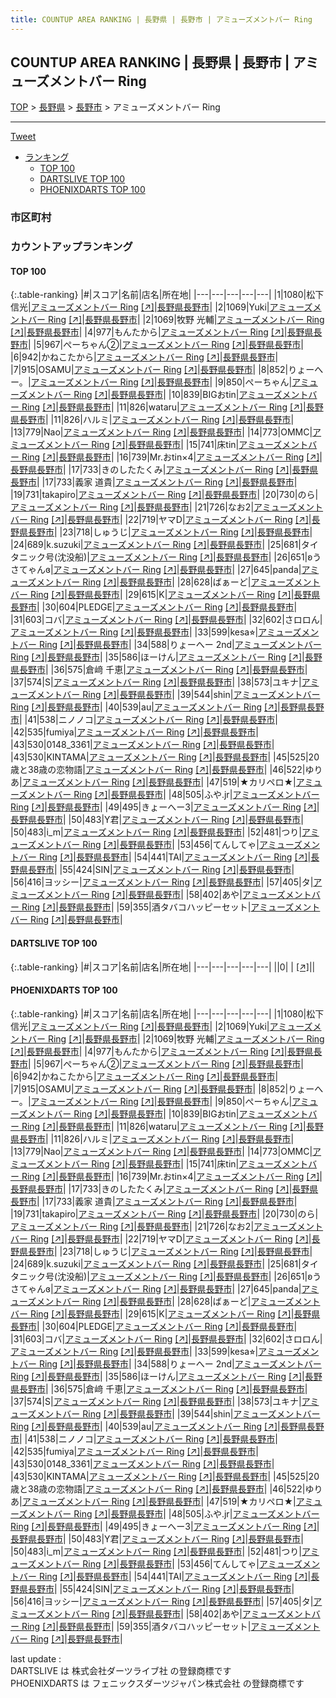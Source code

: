 ```yaml
---
title: COUNTUP AREA RANKING | 長野県 | 長野市 | アミューズメントバー Ring
---
```

## COUNTUP AREA RANKING | 長野県 | 長野市 | アミューズメントバー Ring

[TOP](/darts/rank/) > [長野県](/darts/rank/長野県/) > [長野市](/darts/rank/長野県/長野市/) > アミューズメントバー Ring

___

<a href="https://twitter.com/share?ref_src=twsrc%5Etfw" data-text="COUNTUP AREA RANKING | 長野県長野市アミューズメントバー Ring" class="twitter-share-button" data-hashtags="DARTSLIVE,PHOENIXDARTS,darts,ダーツ" data-show-count="false">Tweet</a>

* [ランキング](#カウントアップランキング)
    * [TOP 100](#top-100)
    * [DARTSLIVE TOP 100](#dartslive-top-100)
    * [PHOENIXDARTS TOP 100](#phoenixdarts-top-100)

### 市区町村

<ul>

</ul>

### カウントアップランキング

#### TOP 100



{:.table-ranking}
|#|スコア|名前|店名|所在地|
|---|---|---|---|---|
|1|1080|<span class="rank-name-pd"><span class="pro-icon-pd"></span>松下 信光</span>|<a href="/darts/rank/shops/88504.html">アミューズメントバー Ring</a> <a href="https://vs.phoenixdarts.com/jp/shop/shopDetailInfo/s_88504?s_seq=88504">[↗]</a>|<a href="/darts/rank/長野県/長野市">長野県長野市</a>|
|2|1069|<span class="rank-name-pd">Yuki</span>|<a href="/darts/rank/shops/88504.html">アミューズメントバー Ring</a> <a href="https://vs.phoenixdarts.com/jp/shop/shopDetailInfo/s_88504?s_seq=88504">[↗]</a>|<a href="/darts/rank/長野県/長野市">長野県長野市</a>|
|2|1069|<span class="rank-name-pd"><span class="pro-icon-pd"></span>牧野 光輔</span>|<a href="/darts/rank/shops/88504.html">アミューズメントバー Ring</a> <a href="https://vs.phoenixdarts.com/jp/shop/shopDetailInfo/s_88504?s_seq=88504">[↗]</a>|<a href="/darts/rank/長野県/長野市">長野県長野市</a>|
|4|977|<span class="rank-name-pd">もんたから</span>|<a href="/darts/rank/shops/88504.html">アミューズメントバー Ring</a> <a href="https://vs.phoenixdarts.com/jp/shop/shopDetailInfo/s_88504?s_seq=88504">[↗]</a>|<a href="/darts/rank/長野県/長野市">長野県長野市</a>|
|5|967|<span class="rank-name-pd">ぺーちゃん②</span>|<a href="/darts/rank/shops/88504.html">アミューズメントバー Ring</a> <a href="https://vs.phoenixdarts.com/jp/shop/shopDetailInfo/s_88504?s_seq=88504">[↗]</a>|<a href="/darts/rank/長野県/長野市">長野県長野市</a>|
|6|942|<span class="rank-name-pd">かねこたから</span>|<a href="/darts/rank/shops/88504.html">アミューズメントバー Ring</a> <a href="https://vs.phoenixdarts.com/jp/shop/shopDetailInfo/s_88504?s_seq=88504">[↗]</a>|<a href="/darts/rank/長野県/長野市">長野県長野市</a>|
|7|915|<span class="rank-name-pd">OSAMU</span>|<a href="/darts/rank/shops/88504.html">アミューズメントバー Ring</a> <a href="https://vs.phoenixdarts.com/jp/shop/shopDetailInfo/s_88504?s_seq=88504">[↗]</a>|<a href="/darts/rank/長野県/長野市">長野県長野市</a>|
|8|852|<span class="rank-name-pd">りょーへー。</span>|<a href="/darts/rank/shops/88504.html">アミューズメントバー Ring</a> <a href="https://vs.phoenixdarts.com/jp/shop/shopDetailInfo/s_88504?s_seq=88504">[↗]</a>|<a href="/darts/rank/長野県/長野市">長野県長野市</a>|
|9|850|<span class="rank-name-pd">ぺーちゃん</span>|<a href="/darts/rank/shops/88504.html">アミューズメントバー Ring</a> <a href="https://vs.phoenixdarts.com/jp/shop/shopDetailInfo/s_88504?s_seq=88504">[↗]</a>|<a href="/darts/rank/長野県/長野市">長野県長野市</a>|
|10|839|<span class="rank-name-pd">BIGおtin</span>|<a href="/darts/rank/shops/88504.html">アミューズメントバー Ring</a> <a href="https://vs.phoenixdarts.com/jp/shop/shopDetailInfo/s_88504?s_seq=88504">[↗]</a>|<a href="/darts/rank/長野県/長野市">長野県長野市</a>|
|11|826|<span class="rank-name-pd">wataru</span>|<a href="/darts/rank/shops/88504.html">アミューズメントバー Ring</a> <a href="https://vs.phoenixdarts.com/jp/shop/shopDetailInfo/s_88504?s_seq=88504">[↗]</a>|<a href="/darts/rank/長野県/長野市">長野県長野市</a>|
|11|826|<span class="rank-name-pd">ハルミ</span>|<a href="/darts/rank/shops/88504.html">アミューズメントバー Ring</a> <a href="https://vs.phoenixdarts.com/jp/shop/shopDetailInfo/s_88504?s_seq=88504">[↗]</a>|<a href="/darts/rank/長野県/長野市">長野県長野市</a>|
|13|779|<span class="rank-name-pd">Nao</span>|<a href="/darts/rank/shops/88504.html">アミューズメントバー Ring</a> <a href="https://vs.phoenixdarts.com/jp/shop/shopDetailInfo/s_88504?s_seq=88504">[↗]</a>|<a href="/darts/rank/長野県/長野市">長野県長野市</a>|
|14|773|<span class="rank-name-pd">OMMC</span>|<a href="/darts/rank/shops/88504.html">アミューズメントバー Ring</a> <a href="https://vs.phoenixdarts.com/jp/shop/shopDetailInfo/s_88504?s_seq=88504">[↗]</a>|<a href="/darts/rank/長野県/長野市">長野県長野市</a>|
|15|741|<span class="rank-name-pd">床tin</span>|<a href="/darts/rank/shops/88504.html">アミューズメントバー Ring</a> <a href="https://vs.phoenixdarts.com/jp/shop/shopDetailInfo/s_88504?s_seq=88504">[↗]</a>|<a href="/darts/rank/長野県/長野市">長野県長野市</a>|
|16|739|<span class="rank-name-pd">Mr.おtin×4</span>|<a href="/darts/rank/shops/88504.html">アミューズメントバー Ring</a> <a href="https://vs.phoenixdarts.com/jp/shop/shopDetailInfo/s_88504?s_seq=88504">[↗]</a>|<a href="/darts/rank/長野県/長野市">長野県長野市</a>|
|17|733|<span class="rank-name-pd">きのしたたくみ</span>|<a href="/darts/rank/shops/88504.html">アミューズメントバー Ring</a> <a href="https://vs.phoenixdarts.com/jp/shop/shopDetailInfo/s_88504?s_seq=88504">[↗]</a>|<a href="/darts/rank/長野県/長野市">長野県長野市</a>|
|17|733|<span class="rank-name-pd">義家 道貴</span>|<a href="/darts/rank/shops/88504.html">アミューズメントバー Ring</a> <a href="https://vs.phoenixdarts.com/jp/shop/shopDetailInfo/s_88504?s_seq=88504">[↗]</a>|<a href="/darts/rank/長野県/長野市">長野県長野市</a>|
|19|731|<span class="rank-name-pd">takapiro</span>|<a href="/darts/rank/shops/88504.html">アミューズメントバー Ring</a> <a href="https://vs.phoenixdarts.com/jp/shop/shopDetailInfo/s_88504?s_seq=88504">[↗]</a>|<a href="/darts/rank/長野県/長野市">長野県長野市</a>|
|20|730|<span class="rank-name-pd">のら</span>|<a href="/darts/rank/shops/88504.html">アミューズメントバー Ring</a> <a href="https://vs.phoenixdarts.com/jp/shop/shopDetailInfo/s_88504?s_seq=88504">[↗]</a>|<a href="/darts/rank/長野県/長野市">長野県長野市</a>|
|21|726|<span class="rank-name-pd">なお2</span>|<a href="/darts/rank/shops/88504.html">アミューズメントバー Ring</a> <a href="https://vs.phoenixdarts.com/jp/shop/shopDetailInfo/s_88504?s_seq=88504">[↗]</a>|<a href="/darts/rank/長野県/長野市">長野県長野市</a>|
|22|719|<span class="rank-name-pd">ヤマD</span>|<a href="/darts/rank/shops/88504.html">アミューズメントバー Ring</a> <a href="https://vs.phoenixdarts.com/jp/shop/shopDetailInfo/s_88504?s_seq=88504">[↗]</a>|<a href="/darts/rank/長野県/長野市">長野県長野市</a>|
|23|718|<span class="rank-name-pd">しゅうじ</span>|<a href="/darts/rank/shops/88504.html">アミューズメントバー Ring</a> <a href="https://vs.phoenixdarts.com/jp/shop/shopDetailInfo/s_88504?s_seq=88504">[↗]</a>|<a href="/darts/rank/長野県/長野市">長野県長野市</a>|
|24|689|<span class="rank-name-pd">k.suzuki</span>|<a href="/darts/rank/shops/88504.html">アミューズメントバー Ring</a> <a href="https://vs.phoenixdarts.com/jp/shop/shopDetailInfo/s_88504?s_seq=88504">[↗]</a>|<a href="/darts/rank/長野県/長野市">長野県長野市</a>|
|25|681|<span class="rank-name-pd">タイタニック号(沈没船)</span>|<a href="/darts/rank/shops/88504.html">アミューズメントバー Ring</a> <a href="https://vs.phoenixdarts.com/jp/shop/shopDetailInfo/s_88504?s_seq=88504">[↗]</a>|<a href="/darts/rank/長野県/長野市">長野県長野市</a>|
|26|651|<span class="rank-name-pd">ʚうさてゃんɞ</span>|<a href="/darts/rank/shops/88504.html">アミューズメントバー Ring</a> <a href="https://vs.phoenixdarts.com/jp/shop/shopDetailInfo/s_88504?s_seq=88504">[↗]</a>|<a href="/darts/rank/長野県/長野市">長野県長野市</a>|
|27|645|<span class="rank-name-pd">panda</span>|<a href="/darts/rank/shops/88504.html">アミューズメントバー Ring</a> <a href="https://vs.phoenixdarts.com/jp/shop/shopDetailInfo/s_88504?s_seq=88504">[↗]</a>|<a href="/darts/rank/長野県/長野市">長野県長野市</a>|
|28|628|<span class="rank-name-pd">ばぁーど</span>|<a href="/darts/rank/shops/88504.html">アミューズメントバー Ring</a> <a href="https://vs.phoenixdarts.com/jp/shop/shopDetailInfo/s_88504?s_seq=88504">[↗]</a>|<a href="/darts/rank/長野県/長野市">長野県長野市</a>|
|29|615|<span class="rank-name-pd">K</span>|<a href="/darts/rank/shops/88504.html">アミューズメントバー Ring</a> <a href="https://vs.phoenixdarts.com/jp/shop/shopDetailInfo/s_88504?s_seq=88504">[↗]</a>|<a href="/darts/rank/長野県/長野市">長野県長野市</a>|
|30|604|<span class="rank-name-pd">PLEDGE</span>|<a href="/darts/rank/shops/88504.html">アミューズメントバー Ring</a> <a href="https://vs.phoenixdarts.com/jp/shop/shopDetailInfo/s_88504?s_seq=88504">[↗]</a>|<a href="/darts/rank/長野県/長野市">長野県長野市</a>|
|31|603|<span class="rank-name-pd">コバ</span>|<a href="/darts/rank/shops/88504.html">アミューズメントバー Ring</a> <a href="https://vs.phoenixdarts.com/jp/shop/shopDetailInfo/s_88504?s_seq=88504">[↗]</a>|<a href="/darts/rank/長野県/長野市">長野県長野市</a>|
|32|602|<span class="rank-name-pd">さロロん</span>|<a href="/darts/rank/shops/88504.html">アミューズメントバー Ring</a> <a href="https://vs.phoenixdarts.com/jp/shop/shopDetailInfo/s_88504?s_seq=88504">[↗]</a>|<a href="/darts/rank/長野県/長野市">長野県長野市</a>|
|33|599|<span class="rank-name-pd">kesa⭐︎</span>|<a href="/darts/rank/shops/88504.html">アミューズメントバー Ring</a> <a href="https://vs.phoenixdarts.com/jp/shop/shopDetailInfo/s_88504?s_seq=88504">[↗]</a>|<a href="/darts/rank/長野県/長野市">長野県長野市</a>|
|34|588|<span class="rank-name-pd">りょーへー 2nd</span>|<a href="/darts/rank/shops/88504.html">アミューズメントバー Ring</a> <a href="https://vs.phoenixdarts.com/jp/shop/shopDetailInfo/s_88504?s_seq=88504">[↗]</a>|<a href="/darts/rank/長野県/長野市">長野県長野市</a>|
|35|586|<span class="rank-name-pd">ほーけん</span>|<a href="/darts/rank/shops/88504.html">アミューズメントバー Ring</a> <a href="https://vs.phoenixdarts.com/jp/shop/shopDetailInfo/s_88504?s_seq=88504">[↗]</a>|<a href="/darts/rank/長野県/長野市">長野県長野市</a>|
|36|575|<span class="rank-name-pd">倉﨑 千恵</span>|<a href="/darts/rank/shops/88504.html">アミューズメントバー Ring</a> <a href="https://vs.phoenixdarts.com/jp/shop/shopDetailInfo/s_88504?s_seq=88504">[↗]</a>|<a href="/darts/rank/長野県/長野市">長野県長野市</a>|
|37|574|<span class="rank-name-pd">S</span>|<a href="/darts/rank/shops/88504.html">アミューズメントバー Ring</a> <a href="https://vs.phoenixdarts.com/jp/shop/shopDetailInfo/s_88504?s_seq=88504">[↗]</a>|<a href="/darts/rank/長野県/長野市">長野県長野市</a>|
|38|573|<span class="rank-name-pd">ユキナ</span>|<a href="/darts/rank/shops/88504.html">アミューズメントバー Ring</a> <a href="https://vs.phoenixdarts.com/jp/shop/shopDetailInfo/s_88504?s_seq=88504">[↗]</a>|<a href="/darts/rank/長野県/長野市">長野県長野市</a>|
|39|544|<span class="rank-name-pd">shin</span>|<a href="/darts/rank/shops/88504.html">アミューズメントバー Ring</a> <a href="https://vs.phoenixdarts.com/jp/shop/shopDetailInfo/s_88504?s_seq=88504">[↗]</a>|<a href="/darts/rank/長野県/長野市">長野県長野市</a>|
|40|539|<span class="rank-name-pd">au</span>|<a href="/darts/rank/shops/88504.html">アミューズメントバー Ring</a> <a href="https://vs.phoenixdarts.com/jp/shop/shopDetailInfo/s_88504?s_seq=88504">[↗]</a>|<a href="/darts/rank/長野県/長野市">長野県長野市</a>|
|41|538|<span class="rank-name-pd">ニノノコ</span>|<a href="/darts/rank/shops/88504.html">アミューズメントバー Ring</a> <a href="https://vs.phoenixdarts.com/jp/shop/shopDetailInfo/s_88504?s_seq=88504">[↗]</a>|<a href="/darts/rank/長野県/長野市">長野県長野市</a>|
|42|535|<span class="rank-name-pd">fumiya</span>|<a href="/darts/rank/shops/88504.html">アミューズメントバー Ring</a> <a href="https://vs.phoenixdarts.com/jp/shop/shopDetailInfo/s_88504?s_seq=88504">[↗]</a>|<a href="/darts/rank/長野県/長野市">長野県長野市</a>|
|43|530|<span class="rank-name-pd">0148_3361</span>|<a href="/darts/rank/shops/88504.html">アミューズメントバー Ring</a> <a href="https://vs.phoenixdarts.com/jp/shop/shopDetailInfo/s_88504?s_seq=88504">[↗]</a>|<a href="/darts/rank/長野県/長野市">長野県長野市</a>|
|43|530|<span class="rank-name-pd">KINTAMA</span>|<a href="/darts/rank/shops/88504.html">アミューズメントバー Ring</a> <a href="https://vs.phoenixdarts.com/jp/shop/shopDetailInfo/s_88504?s_seq=88504">[↗]</a>|<a href="/darts/rank/長野県/長野市">長野県長野市</a>|
|45|525|<span class="rank-name-pd">20歳と38歳の恋物語</span>|<a href="/darts/rank/shops/88504.html">アミューズメントバー Ring</a> <a href="https://vs.phoenixdarts.com/jp/shop/shopDetailInfo/s_88504?s_seq=88504">[↗]</a>|<a href="/darts/rank/長野県/長野市">長野県長野市</a>|
|46|522|<span class="rank-name-pd">ゆりあ</span>|<a href="/darts/rank/shops/88504.html">アミューズメントバー Ring</a> <a href="https://vs.phoenixdarts.com/jp/shop/shopDetailInfo/s_88504?s_seq=88504">[↗]</a>|<a href="/darts/rank/長野県/長野市">長野県長野市</a>|
|47|519|<span class="rank-name-pd">★カリペロ★</span>|<a href="/darts/rank/shops/88504.html">アミューズメントバー Ring</a> <a href="https://vs.phoenixdarts.com/jp/shop/shopDetailInfo/s_88504?s_seq=88504">[↗]</a>|<a href="/darts/rank/長野県/長野市">長野県長野市</a>|
|48|505|<span class="rank-name-pd">ふや.jr</span>|<a href="/darts/rank/shops/88504.html">アミューズメントバー Ring</a> <a href="https://vs.phoenixdarts.com/jp/shop/shopDetailInfo/s_88504?s_seq=88504">[↗]</a>|<a href="/darts/rank/長野県/長野市">長野県長野市</a>|
|49|495|<span class="rank-name-pd">きょーへー3</span>|<a href="/darts/rank/shops/88504.html">アミューズメントバー Ring</a> <a href="https://vs.phoenixdarts.com/jp/shop/shopDetailInfo/s_88504?s_seq=88504">[↗]</a>|<a href="/darts/rank/長野県/長野市">長野県長野市</a>|
|50|483|<span class="rank-name-pd">Y君</span>|<a href="/darts/rank/shops/88504.html">アミューズメントバー Ring</a> <a href="https://vs.phoenixdarts.com/jp/shop/shopDetailInfo/s_88504?s_seq=88504">[↗]</a>|<a href="/darts/rank/長野県/長野市">長野県長野市</a>|
|50|483|<span class="rank-name-pd">i_m</span>|<a href="/darts/rank/shops/88504.html">アミューズメントバー Ring</a> <a href="https://vs.phoenixdarts.com/jp/shop/shopDetailInfo/s_88504?s_seq=88504">[↗]</a>|<a href="/darts/rank/長野県/長野市">長野県長野市</a>|
|52|481|<span class="rank-name-pd">つり</span>|<a href="/darts/rank/shops/88504.html">アミューズメントバー Ring</a> <a href="https://vs.phoenixdarts.com/jp/shop/shopDetailInfo/s_88504?s_seq=88504">[↗]</a>|<a href="/darts/rank/長野県/長野市">長野県長野市</a>|
|53|456|<span class="rank-name-pd">てんしてゃ</span>|<a href="/darts/rank/shops/88504.html">アミューズメントバー Ring</a> <a href="https://vs.phoenixdarts.com/jp/shop/shopDetailInfo/s_88504?s_seq=88504">[↗]</a>|<a href="/darts/rank/長野県/長野市">長野県長野市</a>|
|54|441|<span class="rank-name-pd">TAI</span>|<a href="/darts/rank/shops/88504.html">アミューズメントバー Ring</a> <a href="https://vs.phoenixdarts.com/jp/shop/shopDetailInfo/s_88504?s_seq=88504">[↗]</a>|<a href="/darts/rank/長野県/長野市">長野県長野市</a>|
|55|424|<span class="rank-name-pd">SIN</span>|<a href="/darts/rank/shops/88504.html">アミューズメントバー Ring</a> <a href="https://vs.phoenixdarts.com/jp/shop/shopDetailInfo/s_88504?s_seq=88504">[↗]</a>|<a href="/darts/rank/長野県/長野市">長野県長野市</a>|
|56|416|<span class="rank-name-pd">ヨッシー</span>|<a href="/darts/rank/shops/88504.html">アミューズメントバー Ring</a> <a href="https://vs.phoenixdarts.com/jp/shop/shopDetailInfo/s_88504?s_seq=88504">[↗]</a>|<a href="/darts/rank/長野県/長野市">長野県長野市</a>|
|57|405|<span class="rank-name-pd">タ</span>|<a href="/darts/rank/shops/88504.html">アミューズメントバー Ring</a> <a href="https://vs.phoenixdarts.com/jp/shop/shopDetailInfo/s_88504?s_seq=88504">[↗]</a>|<a href="/darts/rank/長野県/長野市">長野県長野市</a>|
|58|402|<span class="rank-name-pd">あや</span>|<a href="/darts/rank/shops/88504.html">アミューズメントバー Ring</a> <a href="https://vs.phoenixdarts.com/jp/shop/shopDetailInfo/s_88504?s_seq=88504">[↗]</a>|<a href="/darts/rank/長野県/長野市">長野県長野市</a>|
|59|355|<span class="rank-name-pd">酒タバコハッピーセット</span>|<a href="/darts/rank/shops/88504.html">アミューズメントバー Ring</a> <a href="https://vs.phoenixdarts.com/jp/shop/shopDetailInfo/s_88504?s_seq=88504">[↗]</a>|<a href="/darts/rank/長野県/長野市">長野県長野市</a>|


#### DARTSLIVE TOP 100



{:.table-ranking}
|#|スコア|名前|店名|所在地|
|---|---|---|---|---|
||0|<span class="rank-name-dl"> </span>|<a href="/darts/rank/shops/.html"></a> <a href="">[↗]</a>|<a href="/darts/rank//"></a>|


#### PHOENIXDARTS TOP 100



{:.table-ranking}
|#|スコア|名前|店名|所在地|
|---|---|---|---|---|
|1|1080|<span class="rank-name-pd"><span class="pro-icon-pd"></span>松下 信光</span>|<a href="/darts/rank/shops/88504.html">アミューズメントバー Ring</a> <a href="https://vs.phoenixdarts.com/jp/shop/shopDetailInfo/s_88504?s_seq=88504">[↗]</a>|<a href="/darts/rank/長野県/長野市">長野県長野市</a>|
|2|1069|<span class="rank-name-pd">Yuki</span>|<a href="/darts/rank/shops/88504.html">アミューズメントバー Ring</a> <a href="https://vs.phoenixdarts.com/jp/shop/shopDetailInfo/s_88504?s_seq=88504">[↗]</a>|<a href="/darts/rank/長野県/長野市">長野県長野市</a>|
|2|1069|<span class="rank-name-pd"><span class="pro-icon-pd"></span>牧野 光輔</span>|<a href="/darts/rank/shops/88504.html">アミューズメントバー Ring</a> <a href="https://vs.phoenixdarts.com/jp/shop/shopDetailInfo/s_88504?s_seq=88504">[↗]</a>|<a href="/darts/rank/長野県/長野市">長野県長野市</a>|
|4|977|<span class="rank-name-pd">もんたから</span>|<a href="/darts/rank/shops/88504.html">アミューズメントバー Ring</a> <a href="https://vs.phoenixdarts.com/jp/shop/shopDetailInfo/s_88504?s_seq=88504">[↗]</a>|<a href="/darts/rank/長野県/長野市">長野県長野市</a>|
|5|967|<span class="rank-name-pd">ぺーちゃん②</span>|<a href="/darts/rank/shops/88504.html">アミューズメントバー Ring</a> <a href="https://vs.phoenixdarts.com/jp/shop/shopDetailInfo/s_88504?s_seq=88504">[↗]</a>|<a href="/darts/rank/長野県/長野市">長野県長野市</a>|
|6|942|<span class="rank-name-pd">かねこたから</span>|<a href="/darts/rank/shops/88504.html">アミューズメントバー Ring</a> <a href="https://vs.phoenixdarts.com/jp/shop/shopDetailInfo/s_88504?s_seq=88504">[↗]</a>|<a href="/darts/rank/長野県/長野市">長野県長野市</a>|
|7|915|<span class="rank-name-pd">OSAMU</span>|<a href="/darts/rank/shops/88504.html">アミューズメントバー Ring</a> <a href="https://vs.phoenixdarts.com/jp/shop/shopDetailInfo/s_88504?s_seq=88504">[↗]</a>|<a href="/darts/rank/長野県/長野市">長野県長野市</a>|
|8|852|<span class="rank-name-pd">りょーへー。</span>|<a href="/darts/rank/shops/88504.html">アミューズメントバー Ring</a> <a href="https://vs.phoenixdarts.com/jp/shop/shopDetailInfo/s_88504?s_seq=88504">[↗]</a>|<a href="/darts/rank/長野県/長野市">長野県長野市</a>|
|9|850|<span class="rank-name-pd">ぺーちゃん</span>|<a href="/darts/rank/shops/88504.html">アミューズメントバー Ring</a> <a href="https://vs.phoenixdarts.com/jp/shop/shopDetailInfo/s_88504?s_seq=88504">[↗]</a>|<a href="/darts/rank/長野県/長野市">長野県長野市</a>|
|10|839|<span class="rank-name-pd">BIGおtin</span>|<a href="/darts/rank/shops/88504.html">アミューズメントバー Ring</a> <a href="https://vs.phoenixdarts.com/jp/shop/shopDetailInfo/s_88504?s_seq=88504">[↗]</a>|<a href="/darts/rank/長野県/長野市">長野県長野市</a>|
|11|826|<span class="rank-name-pd">wataru</span>|<a href="/darts/rank/shops/88504.html">アミューズメントバー Ring</a> <a href="https://vs.phoenixdarts.com/jp/shop/shopDetailInfo/s_88504?s_seq=88504">[↗]</a>|<a href="/darts/rank/長野県/長野市">長野県長野市</a>|
|11|826|<span class="rank-name-pd">ハルミ</span>|<a href="/darts/rank/shops/88504.html">アミューズメントバー Ring</a> <a href="https://vs.phoenixdarts.com/jp/shop/shopDetailInfo/s_88504?s_seq=88504">[↗]</a>|<a href="/darts/rank/長野県/長野市">長野県長野市</a>|
|13|779|<span class="rank-name-pd">Nao</span>|<a href="/darts/rank/shops/88504.html">アミューズメントバー Ring</a> <a href="https://vs.phoenixdarts.com/jp/shop/shopDetailInfo/s_88504?s_seq=88504">[↗]</a>|<a href="/darts/rank/長野県/長野市">長野県長野市</a>|
|14|773|<span class="rank-name-pd">OMMC</span>|<a href="/darts/rank/shops/88504.html">アミューズメントバー Ring</a> <a href="https://vs.phoenixdarts.com/jp/shop/shopDetailInfo/s_88504?s_seq=88504">[↗]</a>|<a href="/darts/rank/長野県/長野市">長野県長野市</a>|
|15|741|<span class="rank-name-pd">床tin</span>|<a href="/darts/rank/shops/88504.html">アミューズメントバー Ring</a> <a href="https://vs.phoenixdarts.com/jp/shop/shopDetailInfo/s_88504?s_seq=88504">[↗]</a>|<a href="/darts/rank/長野県/長野市">長野県長野市</a>|
|16|739|<span class="rank-name-pd">Mr.おtin×4</span>|<a href="/darts/rank/shops/88504.html">アミューズメントバー Ring</a> <a href="https://vs.phoenixdarts.com/jp/shop/shopDetailInfo/s_88504?s_seq=88504">[↗]</a>|<a href="/darts/rank/長野県/長野市">長野県長野市</a>|
|17|733|<span class="rank-name-pd">きのしたたくみ</span>|<a href="/darts/rank/shops/88504.html">アミューズメントバー Ring</a> <a href="https://vs.phoenixdarts.com/jp/shop/shopDetailInfo/s_88504?s_seq=88504">[↗]</a>|<a href="/darts/rank/長野県/長野市">長野県長野市</a>|
|17|733|<span class="rank-name-pd">義家 道貴</span>|<a href="/darts/rank/shops/88504.html">アミューズメントバー Ring</a> <a href="https://vs.phoenixdarts.com/jp/shop/shopDetailInfo/s_88504?s_seq=88504">[↗]</a>|<a href="/darts/rank/長野県/長野市">長野県長野市</a>|
|19|731|<span class="rank-name-pd">takapiro</span>|<a href="/darts/rank/shops/88504.html">アミューズメントバー Ring</a> <a href="https://vs.phoenixdarts.com/jp/shop/shopDetailInfo/s_88504?s_seq=88504">[↗]</a>|<a href="/darts/rank/長野県/長野市">長野県長野市</a>|
|20|730|<span class="rank-name-pd">のら</span>|<a href="/darts/rank/shops/88504.html">アミューズメントバー Ring</a> <a href="https://vs.phoenixdarts.com/jp/shop/shopDetailInfo/s_88504?s_seq=88504">[↗]</a>|<a href="/darts/rank/長野県/長野市">長野県長野市</a>|
|21|726|<span class="rank-name-pd">なお2</span>|<a href="/darts/rank/shops/88504.html">アミューズメントバー Ring</a> <a href="https://vs.phoenixdarts.com/jp/shop/shopDetailInfo/s_88504?s_seq=88504">[↗]</a>|<a href="/darts/rank/長野県/長野市">長野県長野市</a>|
|22|719|<span class="rank-name-pd">ヤマD</span>|<a href="/darts/rank/shops/88504.html">アミューズメントバー Ring</a> <a href="https://vs.phoenixdarts.com/jp/shop/shopDetailInfo/s_88504?s_seq=88504">[↗]</a>|<a href="/darts/rank/長野県/長野市">長野県長野市</a>|
|23|718|<span class="rank-name-pd">しゅうじ</span>|<a href="/darts/rank/shops/88504.html">アミューズメントバー Ring</a> <a href="https://vs.phoenixdarts.com/jp/shop/shopDetailInfo/s_88504?s_seq=88504">[↗]</a>|<a href="/darts/rank/長野県/長野市">長野県長野市</a>|
|24|689|<span class="rank-name-pd">k.suzuki</span>|<a href="/darts/rank/shops/88504.html">アミューズメントバー Ring</a> <a href="https://vs.phoenixdarts.com/jp/shop/shopDetailInfo/s_88504?s_seq=88504">[↗]</a>|<a href="/darts/rank/長野県/長野市">長野県長野市</a>|
|25|681|<span class="rank-name-pd">タイタニック号(沈没船)</span>|<a href="/darts/rank/shops/88504.html">アミューズメントバー Ring</a> <a href="https://vs.phoenixdarts.com/jp/shop/shopDetailInfo/s_88504?s_seq=88504">[↗]</a>|<a href="/darts/rank/長野県/長野市">長野県長野市</a>|
|26|651|<span class="rank-name-pd">ʚうさてゃんɞ</span>|<a href="/darts/rank/shops/88504.html">アミューズメントバー Ring</a> <a href="https://vs.phoenixdarts.com/jp/shop/shopDetailInfo/s_88504?s_seq=88504">[↗]</a>|<a href="/darts/rank/長野県/長野市">長野県長野市</a>|
|27|645|<span class="rank-name-pd">panda</span>|<a href="/darts/rank/shops/88504.html">アミューズメントバー Ring</a> <a href="https://vs.phoenixdarts.com/jp/shop/shopDetailInfo/s_88504?s_seq=88504">[↗]</a>|<a href="/darts/rank/長野県/長野市">長野県長野市</a>|
|28|628|<span class="rank-name-pd">ばぁーど</span>|<a href="/darts/rank/shops/88504.html">アミューズメントバー Ring</a> <a href="https://vs.phoenixdarts.com/jp/shop/shopDetailInfo/s_88504?s_seq=88504">[↗]</a>|<a href="/darts/rank/長野県/長野市">長野県長野市</a>|
|29|615|<span class="rank-name-pd">K</span>|<a href="/darts/rank/shops/88504.html">アミューズメントバー Ring</a> <a href="https://vs.phoenixdarts.com/jp/shop/shopDetailInfo/s_88504?s_seq=88504">[↗]</a>|<a href="/darts/rank/長野県/長野市">長野県長野市</a>|
|30|604|<span class="rank-name-pd">PLEDGE</span>|<a href="/darts/rank/shops/88504.html">アミューズメントバー Ring</a> <a href="https://vs.phoenixdarts.com/jp/shop/shopDetailInfo/s_88504?s_seq=88504">[↗]</a>|<a href="/darts/rank/長野県/長野市">長野県長野市</a>|
|31|603|<span class="rank-name-pd">コバ</span>|<a href="/darts/rank/shops/88504.html">アミューズメントバー Ring</a> <a href="https://vs.phoenixdarts.com/jp/shop/shopDetailInfo/s_88504?s_seq=88504">[↗]</a>|<a href="/darts/rank/長野県/長野市">長野県長野市</a>|
|32|602|<span class="rank-name-pd">さロロん</span>|<a href="/darts/rank/shops/88504.html">アミューズメントバー Ring</a> <a href="https://vs.phoenixdarts.com/jp/shop/shopDetailInfo/s_88504?s_seq=88504">[↗]</a>|<a href="/darts/rank/長野県/長野市">長野県長野市</a>|
|33|599|<span class="rank-name-pd">kesa⭐︎</span>|<a href="/darts/rank/shops/88504.html">アミューズメントバー Ring</a> <a href="https://vs.phoenixdarts.com/jp/shop/shopDetailInfo/s_88504?s_seq=88504">[↗]</a>|<a href="/darts/rank/長野県/長野市">長野県長野市</a>|
|34|588|<span class="rank-name-pd">りょーへー 2nd</span>|<a href="/darts/rank/shops/88504.html">アミューズメントバー Ring</a> <a href="https://vs.phoenixdarts.com/jp/shop/shopDetailInfo/s_88504?s_seq=88504">[↗]</a>|<a href="/darts/rank/長野県/長野市">長野県長野市</a>|
|35|586|<span class="rank-name-pd">ほーけん</span>|<a href="/darts/rank/shops/88504.html">アミューズメントバー Ring</a> <a href="https://vs.phoenixdarts.com/jp/shop/shopDetailInfo/s_88504?s_seq=88504">[↗]</a>|<a href="/darts/rank/長野県/長野市">長野県長野市</a>|
|36|575|<span class="rank-name-pd">倉﨑 千恵</span>|<a href="/darts/rank/shops/88504.html">アミューズメントバー Ring</a> <a href="https://vs.phoenixdarts.com/jp/shop/shopDetailInfo/s_88504?s_seq=88504">[↗]</a>|<a href="/darts/rank/長野県/長野市">長野県長野市</a>|
|37|574|<span class="rank-name-pd">S</span>|<a href="/darts/rank/shops/88504.html">アミューズメントバー Ring</a> <a href="https://vs.phoenixdarts.com/jp/shop/shopDetailInfo/s_88504?s_seq=88504">[↗]</a>|<a href="/darts/rank/長野県/長野市">長野県長野市</a>|
|38|573|<span class="rank-name-pd">ユキナ</span>|<a href="/darts/rank/shops/88504.html">アミューズメントバー Ring</a> <a href="https://vs.phoenixdarts.com/jp/shop/shopDetailInfo/s_88504?s_seq=88504">[↗]</a>|<a href="/darts/rank/長野県/長野市">長野県長野市</a>|
|39|544|<span class="rank-name-pd">shin</span>|<a href="/darts/rank/shops/88504.html">アミューズメントバー Ring</a> <a href="https://vs.phoenixdarts.com/jp/shop/shopDetailInfo/s_88504?s_seq=88504">[↗]</a>|<a href="/darts/rank/長野県/長野市">長野県長野市</a>|
|40|539|<span class="rank-name-pd">au</span>|<a href="/darts/rank/shops/88504.html">アミューズメントバー Ring</a> <a href="https://vs.phoenixdarts.com/jp/shop/shopDetailInfo/s_88504?s_seq=88504">[↗]</a>|<a href="/darts/rank/長野県/長野市">長野県長野市</a>|
|41|538|<span class="rank-name-pd">ニノノコ</span>|<a href="/darts/rank/shops/88504.html">アミューズメントバー Ring</a> <a href="https://vs.phoenixdarts.com/jp/shop/shopDetailInfo/s_88504?s_seq=88504">[↗]</a>|<a href="/darts/rank/長野県/長野市">長野県長野市</a>|
|42|535|<span class="rank-name-pd">fumiya</span>|<a href="/darts/rank/shops/88504.html">アミューズメントバー Ring</a> <a href="https://vs.phoenixdarts.com/jp/shop/shopDetailInfo/s_88504?s_seq=88504">[↗]</a>|<a href="/darts/rank/長野県/長野市">長野県長野市</a>|
|43|530|<span class="rank-name-pd">0148_3361</span>|<a href="/darts/rank/shops/88504.html">アミューズメントバー Ring</a> <a href="https://vs.phoenixdarts.com/jp/shop/shopDetailInfo/s_88504?s_seq=88504">[↗]</a>|<a href="/darts/rank/長野県/長野市">長野県長野市</a>|
|43|530|<span class="rank-name-pd">KINTAMA</span>|<a href="/darts/rank/shops/88504.html">アミューズメントバー Ring</a> <a href="https://vs.phoenixdarts.com/jp/shop/shopDetailInfo/s_88504?s_seq=88504">[↗]</a>|<a href="/darts/rank/長野県/長野市">長野県長野市</a>|
|45|525|<span class="rank-name-pd">20歳と38歳の恋物語</span>|<a href="/darts/rank/shops/88504.html">アミューズメントバー Ring</a> <a href="https://vs.phoenixdarts.com/jp/shop/shopDetailInfo/s_88504?s_seq=88504">[↗]</a>|<a href="/darts/rank/長野県/長野市">長野県長野市</a>|
|46|522|<span class="rank-name-pd">ゆりあ</span>|<a href="/darts/rank/shops/88504.html">アミューズメントバー Ring</a> <a href="https://vs.phoenixdarts.com/jp/shop/shopDetailInfo/s_88504?s_seq=88504">[↗]</a>|<a href="/darts/rank/長野県/長野市">長野県長野市</a>|
|47|519|<span class="rank-name-pd">★カリペロ★</span>|<a href="/darts/rank/shops/88504.html">アミューズメントバー Ring</a> <a href="https://vs.phoenixdarts.com/jp/shop/shopDetailInfo/s_88504?s_seq=88504">[↗]</a>|<a href="/darts/rank/長野県/長野市">長野県長野市</a>|
|48|505|<span class="rank-name-pd">ふや.jr</span>|<a href="/darts/rank/shops/88504.html">アミューズメントバー Ring</a> <a href="https://vs.phoenixdarts.com/jp/shop/shopDetailInfo/s_88504?s_seq=88504">[↗]</a>|<a href="/darts/rank/長野県/長野市">長野県長野市</a>|
|49|495|<span class="rank-name-pd">きょーへー3</span>|<a href="/darts/rank/shops/88504.html">アミューズメントバー Ring</a> <a href="https://vs.phoenixdarts.com/jp/shop/shopDetailInfo/s_88504?s_seq=88504">[↗]</a>|<a href="/darts/rank/長野県/長野市">長野県長野市</a>|
|50|483|<span class="rank-name-pd">Y君</span>|<a href="/darts/rank/shops/88504.html">アミューズメントバー Ring</a> <a href="https://vs.phoenixdarts.com/jp/shop/shopDetailInfo/s_88504?s_seq=88504">[↗]</a>|<a href="/darts/rank/長野県/長野市">長野県長野市</a>|
|50|483|<span class="rank-name-pd">i_m</span>|<a href="/darts/rank/shops/88504.html">アミューズメントバー Ring</a> <a href="https://vs.phoenixdarts.com/jp/shop/shopDetailInfo/s_88504?s_seq=88504">[↗]</a>|<a href="/darts/rank/長野県/長野市">長野県長野市</a>|
|52|481|<span class="rank-name-pd">つり</span>|<a href="/darts/rank/shops/88504.html">アミューズメントバー Ring</a> <a href="https://vs.phoenixdarts.com/jp/shop/shopDetailInfo/s_88504?s_seq=88504">[↗]</a>|<a href="/darts/rank/長野県/長野市">長野県長野市</a>|
|53|456|<span class="rank-name-pd">てんしてゃ</span>|<a href="/darts/rank/shops/88504.html">アミューズメントバー Ring</a> <a href="https://vs.phoenixdarts.com/jp/shop/shopDetailInfo/s_88504?s_seq=88504">[↗]</a>|<a href="/darts/rank/長野県/長野市">長野県長野市</a>|
|54|441|<span class="rank-name-pd">TAI</span>|<a href="/darts/rank/shops/88504.html">アミューズメントバー Ring</a> <a href="https://vs.phoenixdarts.com/jp/shop/shopDetailInfo/s_88504?s_seq=88504">[↗]</a>|<a href="/darts/rank/長野県/長野市">長野県長野市</a>|
|55|424|<span class="rank-name-pd">SIN</span>|<a href="/darts/rank/shops/88504.html">アミューズメントバー Ring</a> <a href="https://vs.phoenixdarts.com/jp/shop/shopDetailInfo/s_88504?s_seq=88504">[↗]</a>|<a href="/darts/rank/長野県/長野市">長野県長野市</a>|
|56|416|<span class="rank-name-pd">ヨッシー</span>|<a href="/darts/rank/shops/88504.html">アミューズメントバー Ring</a> <a href="https://vs.phoenixdarts.com/jp/shop/shopDetailInfo/s_88504?s_seq=88504">[↗]</a>|<a href="/darts/rank/長野県/長野市">長野県長野市</a>|
|57|405|<span class="rank-name-pd">タ</span>|<a href="/darts/rank/shops/88504.html">アミューズメントバー Ring</a> <a href="https://vs.phoenixdarts.com/jp/shop/shopDetailInfo/s_88504?s_seq=88504">[↗]</a>|<a href="/darts/rank/長野県/長野市">長野県長野市</a>|
|58|402|<span class="rank-name-pd">あや</span>|<a href="/darts/rank/shops/88504.html">アミューズメントバー Ring</a> <a href="https://vs.phoenixdarts.com/jp/shop/shopDetailInfo/s_88504?s_seq=88504">[↗]</a>|<a href="/darts/rank/長野県/長野市">長野県長野市</a>|
|59|355|<span class="rank-name-pd">酒タバコハッピーセット</span>|<a href="/darts/rank/shops/88504.html">アミューズメントバー Ring</a> <a href="https://vs.phoenixdarts.com/jp/shop/shopDetailInfo/s_88504?s_seq=88504">[↗]</a>|<a href="/darts/rank/長野県/長野市">長野県長野市</a>|


<div class="footer border-top border-gray-light mt-5 pt-3 text-right text-gray">
    last update : <span style="font-weight: italic" id="foot_last_modified"></span><br />
    DARTSLIVE は 株式会社ダーツライブ社 の登録商標です<br />
    PHOENIXDARTS は フェニックスダーツジャパン株式会社 の登録商標です<br />
</div>

<script src="https://cdnjs.cloudflare.com/ajax/libs/jquery.tablesorter/2.31.3/js/jquery.tablesorter.min.js" integrity="sha512-qzgd5cYSZcosqpzpn7zF2ZId8f/8CHmFKZ8j7mU4OUXTNRd5g+ZHBPsgKEwoqxCtdQvExE5LprwwPAgoicguNg==" crossorigin="anonymous" referrerpolicy="no-referrer"></script>
<link rel="stylesheet" href="https://cdnjs.cloudflare.com/ajax/libs/jquery.tablesorter/2.31.3/css/theme.default.min.css" integrity="sha512-wghhOJkjQX0Lh3NSWvNKeZ0ZpNn+SPVXX1Qyc9OCaogADktxrBiBdKGDoqVUOyhStvMBmJQ8ZdMHiR3wuEq8+w==" crossorigin="anonymous" referrerpolicy="no-referrer" />
<script>
$(function() {
    $(".table-ranking").tablesorter({sortList:[[0, 0]]});
    $("#foot_last_modified").text(formatDate(new Date(document.lastModified), 'yyyy-MM-dd HH:mm:ss'));
});
</script>

<script async src="https://platform.twitter.com/widgets.js" charset="utf-8"></script>